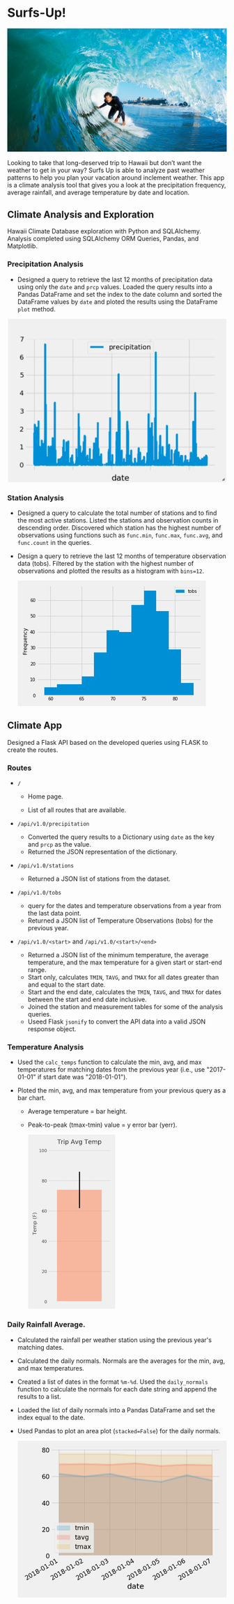 # Surfs-Up!

![surfs-up.jpeg](Static/Images/surfs-up.png)

Looking to take that long-deserved trip to Hawaii but don’t want the weather to get in your way? Surfs Up is able to analyze past weather patterns to help you plan your vacation around inclement weather. This app is a climate analysis tool that gives you a look at the precipitation frequency, average rainfall, and average temperature by date and location. 

## Climate Analysis and Exploration
Hawaii Climate Database exploration with Python and SQLAlchemy. Analysis completed using SQLAlchemy ORM Queries, Pandas, and Matplotlib.

### Precipitation Analysis

* Designed a query to retrieve the last 12 months of precipitation data using only the `date` and `prcp` values. Loaded the query results into a Pandas DataFrame and set the index to the date column and sorted the DataFrame values by `date` and ploted the results using the DataFrame `plot` method.

![precipitation](Static/Images/precipitation.png)

### Station Analysis

* Designed a query to calculate the total number of stations and to find the most active stations. Listed the stations and observation counts in descending order. Discovered which station has the highest number of observations using functions such as `func.min`, `func.max`, `func.avg`, and `func.count` in the queries.

* Design a query to retrieve the last 12 months of temperature observation data (tobs). Filtered by the station with the highest number of observations and plotted the results as a histogram with `bins=12`.

    ![station-histogram](Static/Images/station-histogram.png)

## Climate App

Designed a Flask API based on the developed queries using FLASK to create the routes.

### Routes

* `/`

  * Home page.

  * List of all routes that are available.

* `/api/v1.0/precipitation`

  * Converted the query results to a Dictionary using `date` as the key and `prcp` as the value.
  * Returned the JSON representation of the dictionary.

* `/api/v1.0/stations`

  * Returned a JSON list of stations from the dataset.

* `/api/v1.0/tobs`
  * query for the dates and temperature observations from a year from the last data point.
  * Returned a JSON list of Temperature Observations (tobs) for the previous year.

* `/api/v1.0/<start>` and `/api/v1.0/<start>/<end>`

  * Returned a JSON list of the minimum temperature, the average temperature, and the max temperature for a given start or start-end range.
  * Start only, calculates `TMIN`, `TAVG`, and `TMAX` for all dates greater than and equal to the start date.
  * Start and the end date, calculates the `TMIN`, `TAVG`, and `TMAX` for dates between the start and end date inclusive.
  * Joined the station and measurement tables for some of the analysis queries.
  * Useed Flask `jsonify` to convert the API data into a valid JSON response object.

### Temperature Analysis

* Used the `calc_temps` function to calculate the min, avg, and max temperatures for matching dates from the previous year (i.e., use "2017-01-01" if start date was "2018-01-01").
* Ploted the min, avg, and max temperature from your previous query as a bar chart.

  * Average temperature = bar height.

  * Peak-to-peak (tmax-tmin) value = y error bar (yerr).

    ![temperature](Static/Images/temperature.png)

### Daily Rainfall Average.

* Calculated the rainfall per weather station using the previous year's matching dates.
* Calculated the daily normals. Normals are the averages for the min, avg, and max temperatures.
* Created a list of dates in the format `%m-%d`. Used the `daily_normals` function to calculate the normals for each date string and append the results to a list.
* Loaded the list of daily normals into a Pandas DataFrame and set the index equal to the date.
* Used Pandas to plot an area plot (`stacked=False`) for the daily normals.

  ![daily-normals](Static/Images/daily-normals.png)
